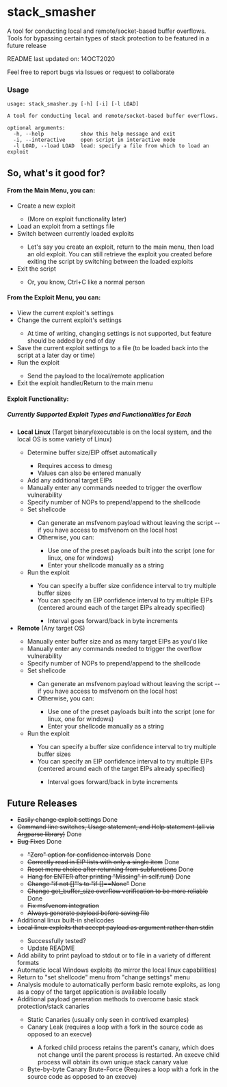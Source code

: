 # stack_smasher
A tool for conducting local and remote/socket-based buffer overflows.
Tools for bypassing certain types of stack protection to be featured in a future release

README last updated on: 14OCT2020

Feel free to report bugs via Issues or request to collaborate

### Usage

```
usage: stack_smasher.py [-h] [-i] [-l LOAD]

A tool for conducting local and remote/socket-based buffer overflows.     

optional arguments:
  -h, --help            show this help message and exit
  -i, --interactive     open script in interactive mode
  -l LOAD, --load LOAD  load: specify a file from which to load an exploit
```

## So, what's it good for?

#### From the Main Menu, you can:
<ul>
  <li>Create a new exploit</li>
  <ul>
    <li>(More on exploit functionality later)</li>
  </ul>
  <li>Load an exploit from a settings file</li>
  <li>Switch between currently loaded exploits</li>
  <ul>
    <li>Let's say you create an exploit, return to the main menu, then load an old exploit. You can still retrieve the exploit you created before exiting the script by switching between the loaded exploits</li>
  </ul>
  <li>Exit the script</li>
  <ul>
    <li>Or, you know, Ctrl+C like a normal person</li>
  </ul>
</ul>
  
#### From the Exploit Menu, you can:
<ul>
  <li>View the current exploit's settings</li>
  <li>Change the current exploit's settings</li>
  <ul>
    <li>At time of writing, changing settings is not supported, but feature should be added by end of day</li>
  </ul>
  <li>Save the current exploit settings to a file (to be loaded back into the script at a later day or time)</li>
  <li>Run the exploit</li>
  <ul>
    <li>Send the payload to the local/remote application</li>
  </ul>
  <li>Exit the exploit handler/Return to the main menu</li>
</ul>      

#### Exploit Functionality:
##### Currently Supported Exploit Types and Functionalities for Each
<ul>
  <li><strong>Local Linux</strong> (Target binary/executable is on the local system, and the local OS is some variety of Linux)</li>
  <ul>
    <li>Determine buffer size/EIP offset automatically</li>
    <ul>
      <li>Requires access to dmesg</li>
      <li>Values can also be entered manually</li>
    </ul>
    <li>Add any additional target EIPs</li>
    <li>Manually enter any commands needed to trigger the overflow vulnerability</li>
    <li>Specify number of NOPs to prepend/append to the shellcode</li>
    <li>Set shellcode</li>
    <ul>
      <li>Can generate an msfvenom payload without leaving the script -- if you have access to msfvenom on the local host</li>
      <li>Otherwise, you can:</li>
      <ul>
        <li>Use one of the preset payloads built into the script (one for linux, one for windows)</li>
        <li>Enter your shellcode manually as a string</li>
      </ul>
    </ul>
    <li>Run the exploit</li>
    <ul>
      <li>You can specify a buffer size confidence interval to try multiple buffer sizes</li>
      <li>You can specify an EIP confidence interval to try multiple EIPs (centered around each of the target EIPs already specified)</li>
      <ul>
        <li>Interval goes forward/back in byte increments</li>
      </ul>
    </ul>
  </ul>
  <li><strong>Remote</strong> (Any target OS)</li>
  <ul>
    <li>Manually enter buffer size and as many target EIPs as you'd like</li>
    <li>Manually enter any commands needed to trigger the overflow vulnerability</li>
    <li>Specify number of NOPs to prepend/append to the shellcode</li>
    <li>Set shellcode</li>
    <ul>
      <li>Can generate an msfvenom payload without leaving the script -- if you have access to msfvenom on the local host</li>
      <li>Otherwise, you can:</li>
      <ul>
        <li>Use one of the preset payloads built into the script (one for linux, one for windows)</li>
        <li>Enter your shellcode manually as a string</li>
      </ul>
    </ul>
    <li>Run the exploit</li>
    <ul>
      <li>You can specify a buffer size confidence interval to try multiple buffer sizes</li>
      <li>You can specify an EIP confidence interval to try multiple EIPs (centered around each of the target EIPs already specified)</li>
      <ul>
        <li>Interval goes forward/back in byte increments</li>
      </ul>
    </ul>
  </ul>
</ul>
  
    
## Future Releases
<ul>
  <li><del>Easily change exploit settings</del> Done</li>
  <li><del>Command line switches, Usage statement, and Help statement (all via Argparse library)</del> Done</li>
  <li><del>Bug Fixes</del> Done</li>
    <ul>
      <li><del>"Zero" option for confidence intervals</del> Done</li>
      <li><del>Correctly read in EIP lists with only a single item</del> Done</li>
      <li><del>Reset menu choice after returning from subfunctions</del> Done</li>
      <li><del>Hang for ENTER after printing "Missing" in self.run()</del> Done</li>
      <li><del>Change "if not []"'s to "if []==None"</del> Done</li>
      <li><del>Change get_buffer_size overflow verification to be more reliable</del> Done</li>
      <li><del>Fix msfvenom integration</del></li>
      <li><del>Always generate payload before saving file</del></li>
    </ul>
  <li>Additional linux built-in shellcodes</li>
  <li><del>Local linux exploits that accept payload as argument rather than stdin</del></li>
    <ul>
      <li>Successfully tested?</li>
      <li>Update README</li>
    </ul>
  <li>Add ability to print payload to stdout or to file in a variety of different formats</li>
  <li>Automatic local Windows exploits (to mirror the local linux capabilities)</li>
  <li>Return to "set shellcode" menu from "change settings" menu</li>
  <li>Analysis module to automatically perform basic remote exploits, as long as a copy of the target application is available locally</li>
  <li>Additional payload generation methods to overcome basic stack protection/stack canaries</li>
  <ul>
    <li>Static Canaries (usually only seen in contrived examples)</li>
    <li>Canary Leak (requires a loop with a fork in the source code as opposed to an execve)</li>
    <ul>
      <li>A forked child process retains the parent's canary, which does not change until the parent process is restarted. An execve child process will obtain its own unique stack canary value</li>
    </ul>
    <li>Byte-by-byte Canary Brute-Force (Requires a loop with a fork in the source code as opposed to an execve)</li>
  </ul>
</ul>
  
 </ul>
